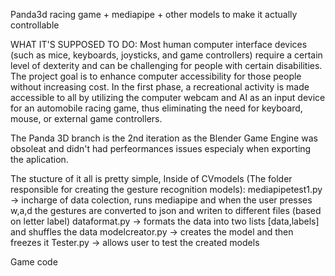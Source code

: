 Panda3d racing game + mediapipe + other models to make it actually controllable

WHAT IT'S SUPPOSED TO DO:
Most human computer interface devices (such as mice, keyboards, joysticks, and game controllers) require a certain level of dexterity and can be challenging for people with certain disabilities. The project goal is to enhance computer accessibility for those people without increasing cost. In the first phase, a recreational activity is made accessible to all by utilizing the computer webcam and AI as an input device for an automobile racing game, thus eliminating the need for keyboard, mouse, or external game controllers.


The Panda 3D branch is the 2nd iteration as the Blender Game Engine was obsoleat and didn't had perfeormances issues especialy when exporting the aplication.

The stucture of it all is pretty simple, Inside of CVmodels (The folder responsible for creating the gesture recognition models):
    mediapipetest1.py -> incharge of data colection, runs mediapipe and when the user presses w,a,d the gestures are converted to json and writen to different files (based on  letter label)
    dataformat.py -> formats the data into two lists [data,labels] and shuffles the data 
    modelcreator.py -> creates the model and then freezes it
    Tester.py -> allows user to test the created models
  
Game code 


